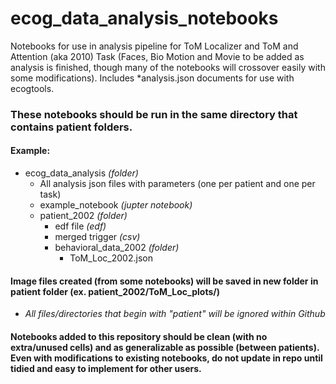 # ecog_data_analysis_notebooks

Notebooks for use in analysis pipeline for ToM Localizer and ToM and Attention (aka 2010) Task (Faces, Bio Motion and Movie to be added as analysis is finished, though many of the notebooks will crossover easily with some modifications). Includes *analysis.json documents for use with ecogtools.

### These notebooks should be run in the same directory that contains patient folders.
#### Example: 
- ecog_data_analysis *(folder)*
    - All analysis json files with parameters (one per patient and one per task)
    - example_notebook *(jupter notebook)*
    - patient_2002 *(folder)*
        - edf file *(edf)*
        - merged trigger *(csv)*
        - behavioral_data_2002 *(folder)*
            - ToM_Loc_2002.json
 
#### Image files created (from some notebooks) will be saved in new folder in patient folder (ex. patient_2002/ToM_Loc_plots/)

- *All files/directories that begin with "patient" will be ignored within Github* 

#### Notebooks added to this repository should be clean (with no extra/unused cells) and as generalizable as possible (between patients). Even with modifications to existing notebooks, do not update in repo until tidied and easy to implement for other users.
